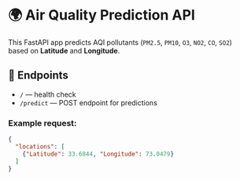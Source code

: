 # 🌍 Air Quality Prediction API

This FastAPI app predicts AQI pollutants (`PM2.5`, `PM10`, `O3`, `NO2`, `CO`, `SO2`)  
based on **Latitude** and **Longitude**.

## 🚀 Endpoints
- `/` — health check  
- `/predict` — POST endpoint for predictions

### Example request:
```json
{
  "locations": [
    {"Latitude": 33.6844, "Longitude": 73.0479}
  ]
}
